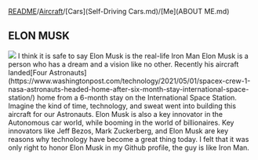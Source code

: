 [README](README.md)/[Aircraft](Aircraft.md)/[Cars](Self-Driving Cars.md)/[Me](ABOUT ME.md)
## ELON MUSK
<img src ="https://user-images.githubusercontent.com/77600540/117093388-6cc2cb80-ad26-11eb-8150-e467133b0eae.jpg" />
 I think it is safe to say Elon Musk is the real-life Iron Man </h1>
 Elon Musk is a person who has a dream and a vision like no other. Recently his aircraft landed[Four Astronauts](https://www.washingtonpost.com/technology/2021/05/01/spacex-crew-1-nasa-astronauts-headed-home-after-six-month-stay-international-space-station/) home from a 6-month stay on the International Space Station. Imagine the kind of time, technology, and sweat went into building this aircraft for our Astronauts. Elon Musk is also a key innovator in the Autonomous car world, while booming in the world of billionaires. Key innovators like Jeff Bezos, Mark Zuckerberg, and Elon Musk are key reasons why technology have become a great thing today.  I felt that it was only right to honor Elon Musk in my Github profile, the guy is like Iron Man.
